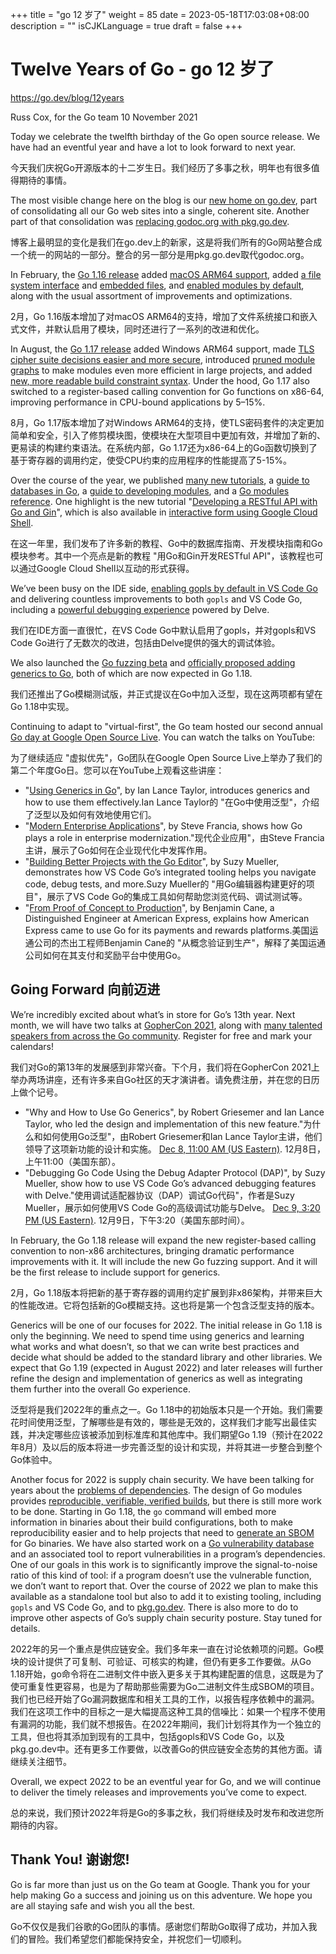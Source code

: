 +++
title = "go 12 岁了"
weight = 85
date = 2023-05-18T17:03:08+08:00
description = ""
isCJKLanguage = true
draft = false
+++

# Twelve Years of Go - go 12 岁了

https://go.dev/blog/12years

Russ Cox, for the Go team
10 November 2021

Today we celebrate the twelfth birthday of the Go open source release. We have had an eventful year and have a lot to look forward to next year.

今天我们庆祝Go开源版本的十二岁生日。我们经历了多事之秋，明年也有很多值得期待的事情。

The most visible change here on the blog is our [new home on go.dev](https://go.dev/blog/tidy-web), part of consolidating all our Go web sites into a single, coherent site. Another part of that consolidation was [replacing godoc.org with pkg.go.dev](https://go.dev/blog/godoc.org-redirect).

博客上最明显的变化是我们在go.dev上的新家，这是将我们所有的Go网站整合成一个统一的网站的一部分。整合的另一部分是用pkg.go.dev取代godoc.org。

In February, the [Go 1.16 release](https://go.dev/blog/go1.16) added [macOS ARM64 support](https://go.dev/blog/ports), added [a file system interface](https://go.dev/pkg/io/fs) and [embedded files](https://go.dev/pkg/embed), and [enabled modules by default](https://go.dev/blog/go116-module-changes), along with the usual assortment of improvements and optimizations.

2月，Go 1.16版本增加了对macOS ARM64的支持，增加了文件系统接口和嵌入式文件，并默认启用了模块，同时还进行了一系列的改进和优化。

In August, the [Go 1.17 release](https://go.dev/blog/go1.17) added Windows ARM64 support, made [TLS cipher suite decisions easier and more secure](https://go.dev/blog/tls-cipher-suites), introduced [pruned module graphs](https://go.dev/doc/go1.17#go-command) to make modules even more efficient in large projects, and added [new, more readable build constraint syntax](https://pkg.go.dev/cmd/go#hdr-Build_constraints). Under the hood, Go 1.17 also switched to a register-based calling convention for Go functions on x86-64, improving performance in CPU-bound applications by 5–15%.

8月，Go 1.17版本增加了对Windows ARM64的支持，使TLS密码套件的决定更加简单和安全，引入了修剪模块图，使模块在大型项目中更加有效，并增加了新的、更易读的构建约束语法。在系统内部，Go 1.17还为x86-64上的Go函数切换到了基于寄存器的调用约定，使受CPU约束的应用程序的性能提高了5-15%。

Over the course of the year, we published [many new tutorials](https://go.dev/doc/tutorial/), a [guide to databases in Go](https://go.dev/doc/database/), a [guide to developing modules](https://go.dev/doc/#developing-modules), and a [Go modules reference](https://go.dev/ref/mod). One highlight is the new tutorial "[Developing a RESTful API with Go and Gin](https://go.dev/doc/tutorial/web-service-gin)", which is also available in [interactive form using Google Cloud Shell](https://go.dev/s/cloud-shell-web-tutorial).

在这一年里，我们发布了许多新的教程、Go中的数据库指南、开发模块指南和Go模块参考。其中一个亮点是新的教程 "用Go和Gin开发RESTful API"，该教程也可以通过Google Cloud Shell以互动的形式获得。

We’ve been busy on the IDE side, [enabling gopls by default in VS Code Go](https://go.dev/blog/gopls-vscode-go) and delivering countless improvements to both `gopls` and VS Code Go, including a [powerful debugging experience](https://github.com/golang/vscode-go/blob/master/docs/debugging.md) powered by Delve.

我们在IDE方面一直很忙，在VS Code Go中默认启用了gopls，并对gopls和VS Code Go进行了无数次的改进，包括由Delve提供的强大的调试体验。

We also launched the [Go fuzzing beta](https://go.dev/blog/fuzz-beta) and [officially proposed adding generics to Go](https://go.dev/blog/generics-proposal), both of which are now expected in Go 1.18.

我们还推出了Go模糊测试版，并正式提议在Go中加入泛型，现在这两项都有望在Go 1.18中实现。

Continuing to adapt to "virtual-first", the Go team hosted our second annual [Go day at Google Open Source Live](https://opensourcelive.withgoogle.com/events/go-day-2021). You can watch the talks on YouTube:

为了继续适应 "虚拟优先"，Go团队在Google Open Source Live上举办了我们的第二个年度Go日。您可以在YouTube上观看这些讲座：

- "[Using Generics in Go](https://www.youtube.com/watch?v=nr8EpUO9jhw)", by Ian Lance Taylor, introduces generics and how to use them effectively.Ian Lance Taylor的 "在Go中使用泛型"，介绍了泛型以及如何有效地使用它们。
- "[Modern Enterprise Applications](https://www.youtube.com/watch?v=5fgG1qZaV4w)", by Steve Francia, shows how Go plays a role in enterprise modernization."现代企业应用"，由Steve Francia主讲，展示了Go如何在企业现代化中发挥作用。
- "[Building Better Projects with the Go Editor](https://www.youtube.com/watch?v=jMyzsp2E_0U)", by Suzy Mueller, demonstrates how VS Code Go’s integrated tooling helps you navigate code, debug tests, and more.Suzy Mueller的 "用Go编辑器构建更好的项目"，展示了VS Code Go的集成工具如何帮助您浏览代码、调试测试等。
- "[From Proof of Concept to Production](https://www.youtube.com/watch?v=e7PtBOsTpXE)", by Benjamin Cane, a Distinguished Engineer at American Express, explains how American Express came to use Go for its payments and rewards platforms.美国运通公司的杰出工程师Benjamin Cane的 "从概念验证到生产"，解释了美国运通公司如何在其支付和奖励平台中使用Go。

## Going Forward 向前迈进

We’re incredibly excited about what’s in store for Go’s 13th year. Next month, we will have two talks at [GopherCon 2021](https://www.gophercon.com/), along with [many talented speakers from across the Go community](https://www.gophercon.com/agenda). Register for free and mark your calendars!

我们对Go的第13年的发展感到非常兴奋。下个月，我们将在GopherCon 2021上举办两场讲座，还有许多来自Go社区的天才演讲者。请免费注册，并在您的日历上做个记号。

- "Why and How to Use Go Generics", by Robert Griesemer and Ian Lance Taylor, who led the design and implementation of this new feature."为什么和如何使用Go泛型"，由Robert Griesemer和Ian Lance Taylor主讲，他们领导了这项新功能的设计和实施。
  [Dec 8, 11:00 AM (US Eastern)](https://www.gophercon.com/agenda/session/593015). 12月8日，上午11:00（美国东部）。
- "Debugging Go Code Using the Debug Adapter Protocol (DAP)", by Suzy Mueller, show how to use VS Code Go’s advanced debugging features with Delve."使用调试适配器协议（DAP）调试Go代码"，作者是Suzy Mueller，展示如何使用VS Code Go的高级调试功能与Delve。
  [Dec 9, 3:20 PM (US Eastern)](https://www.gophercon.com/agenda/session/593029). 12月9日，下午3:20（美国东部时间）。

In February, the Go 1.18 release will expand the new register-based calling convention to non-x86 architectures, bringing dramatic performance improvements with it. It will include the new Go fuzzing support. And it will be the first release to include support for generics.

2月，Go 1.18版本将把新的基于寄存器的调用约定扩展到非x86架构，并带来巨大的性能改进。它将包括新的Go模糊支持。这也将是第一个包含泛型支持的版本。

Generics will be one of our focuses for 2022. The initial release in Go 1.18 is only the beginning. We need to spend time using generics and learning what works and what doesn’t, so that we can write best practices and decide what should be added to the standard library and other libraries. We expect that Go 1.19 (expected in August 2022) and later releases will further refine the design and implementation of generics as well as integrating them further into the overall Go experience.

泛型将是我们2022年的重点之一。Go 1.18中的初始版本只是一个开始。我们需要花时间使用泛型，了解哪些是有效的，哪些是无效的，这样我们才能写出最佳实践，并决定哪些应该被添加到标准库和其他库中。我们期望Go 1.19（预计在2022年8月）及以后的版本将进一步完善泛型的设计和实现，并将其进一步整合到整个Go体验中。

Another focus for 2022 is supply chain security. We have been talking for years about the [problems of dependencies](https://research.swtch.com/deps). The design of Go modules provides [reproducible, verifiable, verified builds](https://research.swtch.com/vgo-repro), but there is still more work to be done. Starting in Go 1.18, the `go` command will embed more information in binaries about their build configurations, both to make reproducibility easier and to help projects that need to [generate an SBOM](https://en.wikipedia.org/wiki/Software_bill_of_materials) for Go binaries. We have also started work on a [Go vulnerability database](https://pkg.go.dev/golang.org/x/vuln) and an associated tool to report vulnerabilities in a program’s dependencies. One of our goals in this work is to significantly improve the signal-to-noise ratio of this kind of tool: if a program doesn’t use the vulnerable function, we don’t want to report that. Over the course of 2022 we plan to make this available as a standalone tool but also to add it to existing tooling, including `gopls` and VS Code Go, and to [pkg.go.dev](https://pkg.go.dev/). There is also more to do to improve other aspects of Go’s supply chain security posture. Stay tuned for details.

2022年的另一个重点是供应链安全。我们多年来一直在讨论依赖项的问题。Go模块的设计提供了可复制、可验证、可核实的构建，但仍有更多工作要做。从Go 1.18开始，go命令将在二进制文件中嵌入更多关于其构建配置的信息，这既是为了使可重复性更容易，也是为了帮助那些需要为Go二进制文件生成SBOM的项目。我们也已经开始了Go漏洞数据库和相关工具的工作，以报告程序依赖中的漏洞。我们在这项工作中的目标之一是大幅提高这种工具的信噪比：如果一个程序不使用有漏洞的功能，我们就不想报告。在2022年期间，我们计划将其作为一个独立的工具，但也将其添加到现有的工具中，包括gopls和VS Code Go，以及pkg.go.dev中。还有更多工作要做，以改善Go的供应链安全态势的其他方面。请继续关注细节。

Overall, we expect 2022 to be an eventful year for Go, and we will continue to deliver the timely releases and improvements you’ve come to expect.

总的来说，我们预计2022年将是Go的多事之秋，我们将继续及时发布和改进您所期待的内容。

## Thank You! 谢谢您!

Go is far more than just us on the Go team at Google. Thank you for your help making Go a success and joining us on this adventure. We hope you are all staying safe and wish you all the best.

Go不仅仅是我们谷歌的Go团队的事情。感谢您们帮助Go取得了成功，并加入我们的冒险。我们希望您们都能保持安全，并祝您们一切顺利。
